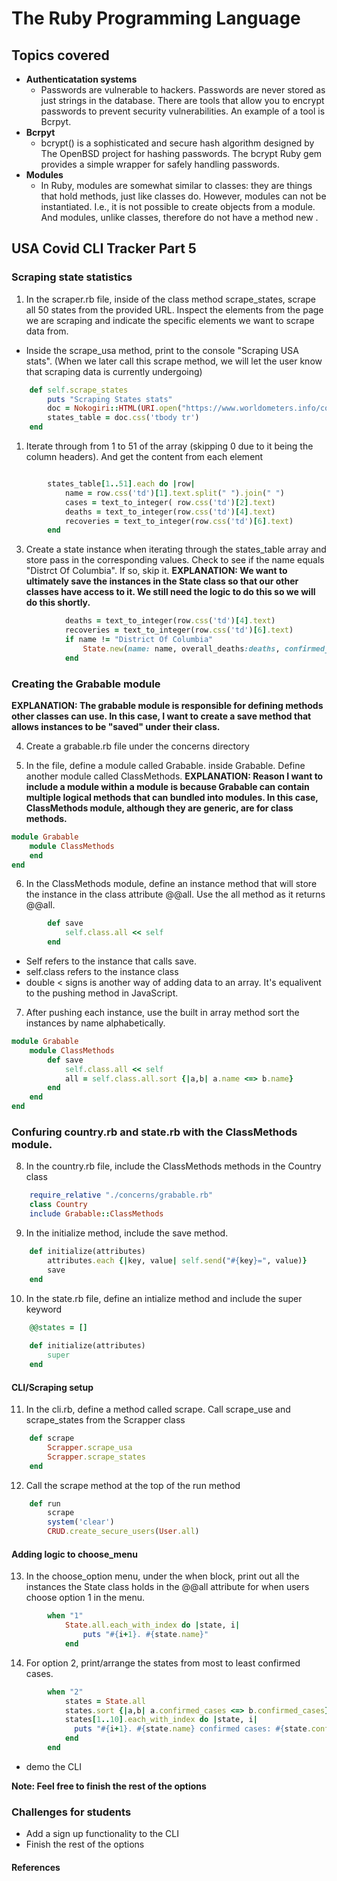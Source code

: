 # The Ruby Programming Language

## Topics covered
- **Authenticatation systems**
  - Passwords are vulnerable to hackers. Passwords are never stored as just strings in the database. There are tools that allow you to encrypt passwords to prevent security vulnerabilities. An example of a tool is Bcrpyt.
- **Bcrpyt**
  - bcrypt() is a sophisticated and secure hash algorithm designed by The OpenBSD project for hashing passwords. The bcrypt Ruby gem provides a simple wrapper for safely handling passwords.
- **Modules**
  - In Ruby, modules are somewhat similar to classes: they are things that hold methods, just like classes do. However, modules can not be instantiated. I.e., it is not possible to create objects from a module. And modules, unlike classes, therefore do not have a method new .
## USA Covid CLI Tracker Part 5

### Scraping state statistics

1. In the scraper.rb file, inside of the class method scrape_states, scrape all 50 states from the provided URL. Inspect the elements from the page we are scraping and indicate the specific elements we want to scrape data from.
- Inside the scrape_usa method, print to the console "Scraping USA stats". (When we later call this scrape method, we will let the user know that scraping data is currently undergoing)
```ruby
    def self.scrape_states
        puts "Scraping States stats"
        doc = Nokogiri::HTML(URI.open("https://www.worldometers.info/coronavirus/country/us/"))
        states_table = doc.css('tbody tr')
    end
```



1. Iterate through from 1 to 51 of the array (skipping 0 due to it being the column headers). And get the content from each element 
```ruby

        states_table[1..51].each do |row|
            name = row.css('td')[1].text.split(" ").join(" ")
            cases = text_to_integer( row.css('td')[2].text)
            deaths = text_to_integer(row.css('td')[4].text)
            recoveries = text_to_integer(row.css('td')[6].text)
        end
```

3. Create a state instance when iterating through the states_table array and store pass in the corresponding values. Check to see if the name equals "Distrct Of Columbia". If so, skip it.
**EXPLANATION: We want to ultimately save the instances in the State class so that our other classes have access to it. We still need the logic to do this so we will do this shortly.**
```ruby
            deaths = text_to_integer(row.css('td')[4].text)
            recoveries = text_to_integer(row.css('td')[6].text)
            if name != "District Of Columbia"
                State.new(name: name, overall_deaths:deaths, confirmed_cases: cases, recoveries:recoveries)
            end
```

### Creating the Grabable module
**EXPLANATION: The grabable module is responsible for defining methods other classes can use. In this case, I want to create a save method that allows instances to be "saved" under their class.**

4. Create a grabable.rb file under the concerns directory

5. In the file, define a module called Grabable. inside Grabable. Define another module called ClassMethods.
**EXPLANATION: Reason I want to include a module within a module is because Grabable can contain multiple logical methods that can bundled into modules. In this case, ClassMethods module, although they are generic, are for class methods.**

```ruby
module Grabable
    module ClassMethods
    end
end
```

6. In the ClassMethods module, define an instance method that will store the instance in the class attribute @@all. Use the all method as it returns @@all.

```ruby
        def save 
            self.class.all << self 
        end
```
- Self refers to the instance that calls save.
- self.class refers to the instance class
-  double < signs is another way of adding data to an array. It's equalivent to the pushing method in JavaScript.

7. After pushing each instance, use the built in array method sort the instances by name alphabetically. 

```ruby
module Grabable
    module ClassMethods
        def save 
            self.class.all << self 
            all = self.class.all.sort {|a,b| a.name <=> b.name}
        end
    end
end
```

### Confuring country.rb and state.rb with the ClassMethods module.
8. In the country.rb file, include the ClassMethods methods in the Country class

```ruby 
    require_relative "./concerns/grabable.rb"
    class Country
    include Grabable::ClassMethods
```

9. In the initialize method, include the save method.
```ruby
    def initialize(attributes)
        attributes.each {|key, value| self.send("#{key}=", value)}
        save
    end
```
10. In the state.rb file, define an intialize method and include the super keyword

```ruby
    @@states = []
    
    def initialize(attributes)
        super
    end
```
#### CLI/Scraping setup
11. In the cli.rb, define a method called scrape. Call scrape_use and scrape_states from the Scrapper class
```ruby
    def scrape
        Scrapper.scrape_usa
        Scrapper.scrape_states
    end
```

12. Call the scrape method at the top of the run method

```ruby
    def run
        scrape
        system('clear')
        CRUD.create_secure_users(User.all)
```

#### Adding logic to choose_menu
13. In the choose_option menu, under the when block, print out all the instances the State class holds in the @@all attribute for when users choose option 1 in the menu.

```ruby 
        when "1"
            State.all.each_with_index do |state, i|
                puts "#{i+1}. #{state.name}"
            end
```
14. For option 2, print/arrange the states from most to least confirmed cases.

```ruby
        when "2"
            states = State.all
            states.sort {|a,b| a.confirmed_cases <=> b.confirmed_cases}
            states[1..10].each_with_index do |state, i| 
              puts "#{i+1}. #{state.name} confirmed cases: #{state.confirmed_cases}"
            end
        end
```
- demo the CLI

**Note: Feel free to finish the rest of the options**

### Challenges for students
- Add a sign up functionality to the CLI
- Finish the rest of the options
#### References